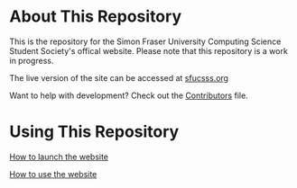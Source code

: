 # About This Repository

This is the repository for the Simon Fraser University Computing Science Student Society's offical website. Please note that this repository is a work in progress.

The live version of the site can be accessed at [sfucsss.org](http://sfucsss.org)

Want to help with development? Check out the [Contributors](CONTRIBUTORS.md) file.

# Using This Repository

[How to launch the website](LAUNCH.md)

[How to use the website](instructions.pdf)
